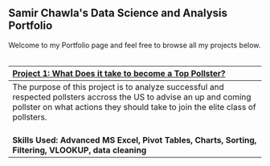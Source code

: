 ## Samir Chawla's Data Science and Analysis Portfolio

Welcome to my Portfolio page and feel free to browse all my projects below.
<br>
<br>

|  [**Project 1: What Does it take to become a Top Pollster?** ](https://github.com/Samir221/Pollster_Case_Study/tree/main)    |
| :---        |
| The purpose of this project is to analyze successful and respected pollsters accross the US to advise an up and coming pollster on what actions they should take to join the elite class of pollsters. <br><br> |
| **Skills Used: Advanced MS Excel, Pivot Tables, Charts, Sorting, Filtering, VLOOKUP, data cleaning**   |

